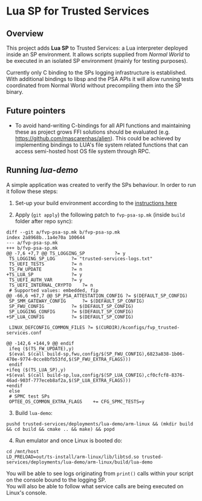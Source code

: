 # Lua SP for Trusted Services

## Overview

This project adds **Lua SP** to Trusted Services: a Lua interpreter deployed inside an SP environment.
It allows scripts supplied from *Normal World* to be executed in an isolated SP environment
(mainly for testing purposes).

Currently only C binding to the SPs logging infrastructure is established.
With additional bindings to libsp and the PSA APIs it will allow running tests coordinated from Normal World without precompiling them into the SP binary.

## Future pointers

* To avoid hand-writing C-bindings for all API functions and maintaining these as project grows FFI solutions should be evaluated (e.g. https://github.com/mascarenhas/alien). This could be achieved by implementing bindings to LUA's file system related functions that can access semi-hosted host OS file system through RPC.



## Running *lua-demo*

A simple application was created to verify the SPs behaviour. In order to run it follow these steps:

1. Set-up your build environment according to the [instructions here](https://trusted-services.readthedocs.io/en/integration/developer/build-instructions.html)

2. Apply (`git apply`) the following patch to `fvp-psa-sp.mk` (inside `build` folder after repo sync):

```
diff --git a/fvp-psa-sp.mk b/fvp-psa-sp.mk
index 2a8968b..1a4e70a 100644
--- a/fvp-psa-sp.mk
+++ b/fvp-psa-sp.mk
@@ -7,6 +7,7 @@ TS_LOGGING_SP			?= y
 TS_LOGGING_SP_LOG		?= "trusted-services-logs.txt"
 TS_UEFI_TESTS			?= n
 TS_FW_UPDATE			?= n
+TS_LUA_SP				?= y
 TS_UEFI_AUTH_VAR 		?= y
 TS_UEFI_INTERNAL_CRYPTO	?= n
 # Supported values: embedded, fip
@@ -66,6 +67,7 @@ SP_PSA_ATTESTATION_CONFIG	?= $(DEFAULT_SP_CONFIG)
 SP_SMM_GATEWAY_CONFIG		?= $(DEFAULT_SP_CONFIG)
 SP_FWU_CONFIG			?= $(DEFAULT_SP_CONFIG)
 SP_LOGGING_CONFIG		?= $(DEFAULT_SP_CONFIG)
+SP_LUA_CONFIG			?= $(DEFAULT_SP_CONFIG)
 
 LINUX_DEFCONFIG_COMMON_FILES ?= $(CURDIR)/kconfigs/fvp_trusted-services.conf
 
@@ -142,6 +144,9 @@ endif
 ifeq ($(TS_FW_UPDATE),y)
 $(eval $(call build-sp,fwu,config/$(SP_FWU_CONFIG),6823a838-1b06-470e-9774-0cce8bfb53fd,$(SP_FWU_EXTRA_FLAGS)))
 endif
+ifeq ($(TS_LUA_SP),y)
+$(eval $(call build-sp,lua,config/$(SP_LUA_CONFIG),cf0cfcf8-8376-46ad-903f-777eceb8af2a,$(SP_LUA_EXTRA_FLAGS)))
+endif
 else
 # SPMC test SPs
 OPTEE_OS_COMMON_EXTRA_FLAGS	+= CFG_SPMC_TESTS=y
```

3. Build `lua-demo`:
```
pushd trusted-services/deployments/lua-demo/arm-linux && (mkdir build && cd build && cmake .. && make) && popd
```


4. Run emulator and once Linux is booted do:
```
cd /mnt/host
LD_PRELOAD=out/ts-install/arm-linux/lib/libtsd.so trusted-services/deployments/lua-demo/arm-linux/build/lua-demo
```

You will be able to see logs originating from `print()` calls within your script on the console bound to the logging SP.\
You will also be able to follow what service calls are being executed on Linux's console.